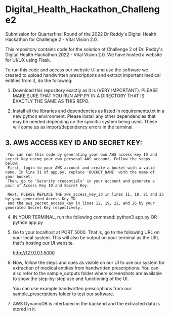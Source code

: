 # Digital_Health_Hackathon_Challenge2
Submission for Quarterfinal Round of the 2022 Dr Reddy's Digital Health Hackathon for Challenge 2 - Vital Vision 2.0.

  This repository contains code for the solution of Challenge 2 of Dr. Reddy's Digital Health Hackathon 2022 - Vital Vision 2.0.
  We have hosted a website for UI/UX using Flask.

  To run this code and access our website UI and use the software we created to upload handwritten prescriptions and extract important medical entities 
  from it, do the following:

  1. Download this repository exactly as it is (VERY IMPORTANT). PLEASE MAKE SURE THAT YOU RUN APP.PY IN A DIRECTORY THAT IS EXACTLY THE SAME AS THIS REPO.

  2. Install all the libraries and dependencies as listed in requirements.txt in a new python environment. Please install any other dependencies that 
     may be needed depending on the specific system being used. These will come up as import/dependency errors in the terminal.
     
## 3. AWS ACCESS KEY ID AND SECRET KEY:

     You can run this code by generating your own AWS access key ID and secret key using your own personal AWS account. Follow the steps below:
     First, login to your AWS account and create a bucket with a valid name. In line 31 of app.py, replace 'BUCKET_NAME' with the name of your bucket.
     Then, go to 'Security credentials' in your account and generate a pair of Access Key ID and Secret Key.
     
     Next, PLEASE REPLACE THE aws_access_key_id in lines 11, 18, 21 and 25 by your generated Access Key ID
     and the aws_secret_access_key in lines 12, 19, 22, and 26 by your generated Secret Key respectively.

  4. IN YOUR TERMINAL, run the following command:
                 python3 app.py
                    OR
                 python app.py

  5. Go to your localhost at PORT 5000. That is, go to the following URL on your local system. This will also be output on your terminal as the 
     URL that's hosting our UI website.
     
     http://127.0.0.1:5000

  6. Now, follow the steps and cues as visible on our UI to use our system for extraction of medical entities from handwritten prescriptions.
     You can also refer to the sample_outputs folder where screenshots are available to show the step-by-step use and functioning of the UI.

     You can use example handwritten prescriptions from our sample_prescriptions folder to test our software.

  7. AWS DynamoDB is interfaced in the backend and the extracted data is stored in it.
